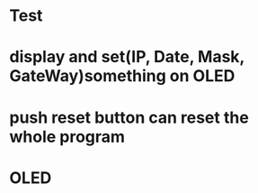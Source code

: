 # Test
# display and set(IP, Date, Mask, GateWay)something on OLED
# push reset button can reset the whole program
# OLED
